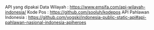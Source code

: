 API yang dipakai 
Data Wilayah  : https://www.emsifa.com/api-wilayah-indonesia/
Kode Pos : https://github.com/sooluh/kodepos 
API Pahlawan Indonesia : https://github.com/yogski/indonesia-public-static-api#api-pahlawan-nasional-indonesia-apiheroes
